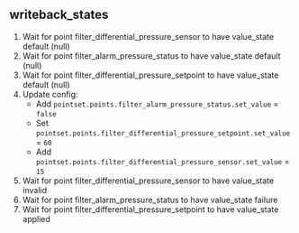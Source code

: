 
## writeback_states

1. Wait for point filter_differential_pressure_sensor to have value_state default (null)
1. Wait for point filter_alarm_pressure_status to have value_state default (null)
1. Wait for point filter_differential_pressure_setpoint to have value_state default (null)
1. Update config:
    * Add `pointset.points.filter_alarm_pressure_status.set_value` = `false`
    * Set `pointset.points.filter_differential_pressure_setpoint.set_value` = `60`
    * Add `pointset.points.filter_differential_pressure_sensor.set_value` = `15`
1. Wait for point filter_differential_pressure_sensor to have value_state invalid
1. Wait for point filter_alarm_pressure_status to have value_state failure
1. Wait for point filter_differential_pressure_setpoint to have value_state applied
